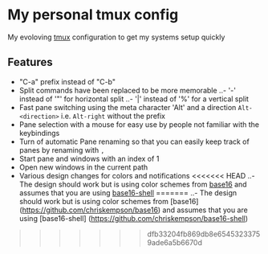 
My personal tmux config
=========================

My evoloving [tmux](https://tmux.github.io/) configuration to get my systems setup quickly

Features
------------ 
- "C-a" prefix instead of "C-b"
- Split commands have been replaced to be more memorable
..- '-' instead of '"' for horizontal split
..- '|' instead of '%' for a vertical split
- Fast pane switching using the meta character 'Alt' and a direction `Alt-<direction>` i.e. `Alt-right` without the prefix
- Pane selection with a mouse for easy use by people not familiar with the keybindings
- Turn of automatic Pane renaming so that you can easily keep track of panes by renaming with `,`
- Start pane and windows with an index of 1
- Open new windows in the current path
- Various design changes for colors and notifications
<<<<<<< HEAD
..- The design should work but is using color schemes from [base16](https://github.com/chriskempson/base16) and assumes that you are using [base16-shell](https://github.com/chriskempson/base16-shell)
=======
..- The design should work but is using color schemes from [base16] (https://github.com/chriskempson/base16) and assumes that you are using [base16-shell] (https://github.com/chriskempson/base16-shell)
>>>>>>> dfb33204fb869db8e65453233759ade6a5b6670d
